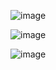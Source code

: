 ![image](https://github.com/user-attachments/assets/83dc6bce-a5da-4711-840a-f7989da18c02)

![image](https://github.com/user-attachments/assets/71c8e122-5bf9-45df-bd00-b87c3671b4ec)

![image](https://github.com/user-attachments/assets/17eeec14-1612-4caa-ada3-e81270e26845)
